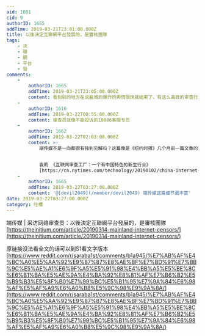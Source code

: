```yaml
---
aid: 1081
cid: 9
authorID: 1665
addTime: 2019-03-21T23:01:00.000Z
title: 以後決定互聯網平台發展的，是審核團隊
tags:
    - 決
    - 聯
    - 網
    - 平台
    - 發
comments:
    -
        authorID: 1665
        addTime: 2019-03-21T23:05:00.000Z
        content: 看到别的地方在说盐城的爆炸的舆情很快就结束了，有这么高效的审查行业，不快才怪。
    -
        authorID: 1616
        addTime: 2019-03-22T00:55:00.000Z
        content: 审查员就像不能投诉的10086客服专员
    -
        authorID: 1662
        addTime: 2019-03-22T02:03:00.000Z
        content: >-
            端传媒不是一向都很有独到见解吗？这篇像是《纽约时报》几个月前一篇文章的重复报道。


            袁莉 《互联网审查工厂：一个有中国特色的新生行业》
            [https://cn.nytimes.com/technology/20190102/china-internet-censor/](https://cn.nytimes.com/technology/20190102/china-internet-censor/)
    -
        authorID: 1665
        addTime: 2019-03-22T03:27:00.000Z
        content: '@[devil2049](/member/devil2049) 端传媒这篇细节更丰富'
date: 2019-03-22T03:27:00.000Z
category: 吐槽
---
```


端传媒 | 采访网络审查员：以後決定互聯網平台發展的，是審核團隊 [https://theinitium.com/article/20190314-mainland-internet-censors/](https://theinitium.com/article/20190314-mainland-internet-censors/)

原链接没法看全文的话可以到S1看文字版本 [https://www.reddit.com/r/saraba1st/comments/b1a945/%E7%AB%AF%E4%BC%A0%E5%AA%92%E9%87%87%E8%AE%BF%E7%BD%91%E7%BB%9C%E5%AE%A1%E6%9F%A5%E5%91%98%E4%BB%A5%E5%BE%8C%E6%B1%BA%E5%AE%9A%E4%BA%92%E8%81%AF%E7%B6%B2%E5%B9%B3%E5%8F%B0%E7%99%BC%E5%B1%95%E7%9A%84%E6%98%AF%E5%AF%A9%E6%A0%B8%E5%9C%98%E9%9A%8A/](https://www.reddit.com/r/saraba1st/comments/b1a945/%E7%AB%AF%E4%BC%A0%E5%AA%92%E9%87%87%E8%AE%BF%E7%BD%91%E7%BB%9C%E5%AE%A1%E6%9F%A5%E5%91%98%E4%BB%A5%E5%BE%8C%E6%B1%BA%E5%AE%9A%E4%BA%92%E8%81%AF%E7%B6%B2%E5%B9%B3%E5%8F%B0%E7%99%BC%E5%B1%95%E7%9A%84%E6%98%AF%E5%AF%A9%E6%A0%B8%E5%9C%98%E9%9A%8A/)

